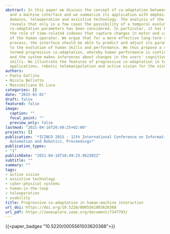 ```yaml
---
abstract: In this paper we discuss the concept of co-adaptation between a human operator
  and a machine interface and we summarize its application with emphasis on two different
  domains, teleoperation and assistive technology. The analysis of the literature
  reveals that only in a few cases the possibility of a temporal evolution of the
  co-adaptation parameters has been considered. In particular, it has been overlooked
  the role of time-related indexes that capture changes in motor and cognitive abilities
  of the human operator. We argue that for a more effective long-term co-adaptation
  process, the interface should be able to predict and adjust its parameters according
  to the evolution of human skills and performance. We thus propose a novel approach
  termed progressive co-adaptation, whereby human performance is continuously monitored
  and the system makes inferences about changes in the users' cognitive and motor
  skills. We illustrate the features of progressive co-adaptation in two possible
  applications, robotic telemanipulation and active vision for the visually impaired.
authors:
- Paolo Gallina
- Nicola Bellotto
- Massimiliano Di Luca
categories: []
date: "2015-01-01"
draft: false
featured: false
image:
  caption: ""
  focal_point: ""
  preview_only: false
lastmod: "2021-04-16T20:49:25+02:00"
projects: []
publication: '*ICINCO 2015 - 12th International Conference on Informatics in Control,
  Automation and Robotics, Proceedings*'
publication_types:
- "1"
publishDate: "2021-04-16T18:49:23.962302Z"
subtitle: ""
summary: ""
tags:
- active vision
- assistive technology
- cyber-physical systems
- human-in-the-loop
- teleoperation
- usability
title: Progressive co-adaptation in human-machine interaction
url_doi: https://doi.org/10.5220/0005561003620368
url_pdf: https://ieeexplore.ieee.org/document/7347793/
---
```


{{<paper_badges "10.5220/0005561003620368">}}
